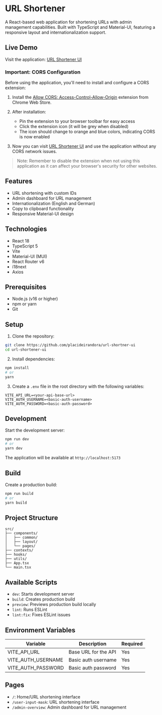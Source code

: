 # URL Shortener

A React-based web application for shortening URLs with admin management capabilities. Built with TypeScript and Material-UI, featuring a responsive layout and internationalization support.

## Live Demo

Visit the application: [URL Shortener UI](https://placideirandora.github.io/url-shortner-ui/)

### Important: CORS Configuration

Before using the application, you'll need to install and configure a CORS extension:

1. Install the [Allow CORS: Access-Control-Allow-Origin](https://chromewebstore.google.com/detail/allow-cors-access-control/lhobafahddgcelffkeicbaginigeejlf) extension from Chrome Web Store.

2. After installation:

   - Pin the extension to your browser toolbar for easy access
   - Click the extension icon (it will be grey when disabled)
   - The icon should change to orange and blue colors, indicating CORS is now enabled

3. Now you can visit [URL Shortener UI](https://placideirandora.github.io/url-shortner-ui/) and use the application without any CORS network issues.

> Note: Remember to disable the extension when not using this application as it can affect your browser's security for other websites.

## Features

- URL shortening with custom IDs
- Admin dashboard for URL management
- Internationalization (English and German)
- Copy to clipboard functionality
- Responsive Material-UI design

## Technologies

- React 18
- TypeScript 5
- Vite
- Material-UI (MUI)
- React Router v6
- i18next
- Axios

## Prerequisites

- Node.js (v16 or higher)
- npm or yarn
- Git

## Setup

1. Clone the repository:

```bash
git clone https://github.com/placideirandora/url-shortner-ui
cd url-shortener-ui
```

2. Install dependencies:

```bash
npm install
# or
yarn
```

3. Create a `.env` file in the root directory with the following variables:

```env
VITE_API_URL=<your-api-base-url>
VITE_AUTH_USERNAME=<basic-auth-username>
VITE_AUTH_PASSWORD=<basic-auth-password>
```

## Development

Start the development server:

```bash
npm run dev
# or
yarn dev
```

The application will be available at `http://localhost:5173`

## Build

Create a production build:

```bash
npm run build
# or
yarn build
```

## Project Structure

```
src/
├── components/
│   ├── common/
│   ├── layout/
│   └── pages/
├── contexts/
├── hooks/
├── utils/
├── App.tsx
└── main.tsx
```

## Available Scripts

- `dev`: Starts development server
- `build`: Creates production build
- `preview`: Previews production build locally
- `lint`: Runs ESLint
- `lint:fix`: Fixes ESLint issues

## Environment Variables

| Variable           | Description          | Required |
| ------------------ | -------------------- | -------- |
| VITE_API_URL       | Base URL for the API | Yes      |
| VITE_AUTH_USERNAME | Basic auth username  | Yes      |
| VITE_AUTH_PASSWORD | Basic auth password  | Yes      |

## Pages

- `/`: Home/URL shortening interface
- `/user-input-mask`: URL shortening interface
- `/admin-overview`: Admin dashboard for URL management
